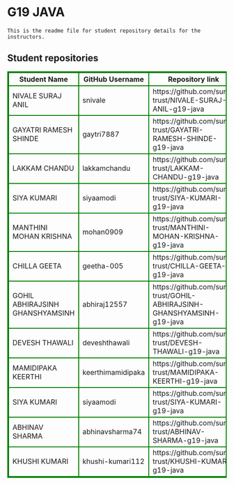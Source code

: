 # G19 JAVA
    This is the readme file for student repository details for the instructors.
## Student repositories 
<table style="border : 2px solid green; width:100%;">
<tr >
<th style="border : 2px solid green;">Student Name</th>
<th style="border : 2px solid green;">GitHub Username</th>
<th style="border : 2px solid green;">Repository link</th>
</tr>
<tr style="border : 2px solid green;">
<td style="border : 2px solid green;">NIVALE SURAJ ANIL</td> 

<td style="border : 2px solid green;">snivale</td> 

<td style="border : 2px solid green;">https://github.com/sure-trust/NIVALE-SURAJ-ANIL-g19-java</td> 
</tr>

<tr style="border : 2px solid green;">
<td style="border : 2px solid green;">GAYATRI RAMESH SHINDE</td> 

<td style="border : 2px solid green;">gaytri7887</td> 

<td style="border : 2px solid green;">https://github.com/sure-trust/GAYATRI-RAMESH-SHINDE-g19-java</td> 
</tr>

<tr style="border : 2px solid green;">
<td style="border : 2px solid green;">LAKKAM CHANDU</td> 

<td style="border : 2px solid green;">lakkamchandu</td> 

<td style="border : 2px solid green;">https://github.com/sure-trust/LAKKAM-CHANDU-g19-java</td> 
</tr>

<tr style="border : 2px solid green;">
<td style="border : 2px solid green;">SIYA KUMARI</td> 

<td style="border : 2px solid green;">siyaamodi</td> 

<td style="border : 2px solid green;">https://github.com/sure-trust/SIYA-KUMARI-g19-java</td> 
</tr>

<tr style="border : 2px solid green;">
<td style="border : 2px solid green;">MANTHINI MOHAN KRISHNA</td> 

<td style="border : 2px solid green;">mohan0909</td> 

<td style="border : 2px solid green;">https://github.com/sure-trust/MANTHINI-MOHAN-KRISHNA-g19-java</td> 
</tr>

<tr style="border : 2px solid green;">
<td style="border : 2px solid green;">CHILLA GEETA</td> 

<td style="border : 2px solid green;">geetha-005</td> 

<td style="border : 2px solid green;">https://github.com/sure-trust/CHILLA-GEETA-g19-java</td> 
</tr>

<tr style="border : 2px solid green;">
<td style="border : 2px solid green;">GOHIL ABHIRAJSINH GHANSHYAMSINH</td> 

<td style="border : 2px solid green;">abhiraj12557</td> 

<td style="border : 2px solid green;">https://github.com/sure-trust/GOHIL-ABHIRAJSINH-GHANSHYAMSINH-g19-java</td> 
</tr>

<tr style="border : 2px solid green;">
<td style="border : 2px solid green;">DEVESH THAWALI</td> 

<td style="border : 2px solid green;">deveshthawali</td> 

<td style="border : 2px solid green;">https://github.com/sure-trust/DEVESH-THAWALI-g19-java</td> 
</tr>

<tr style="border : 2px solid green;">
<td style="border : 2px solid green;">MAMIDIPAKA KEERTHI</td> 

<td style="border : 2px solid green;">keerthimamidipaka</td> 

<td style="border : 2px solid green;">https://github.com/sure-trust/MAMIDIPAKA-KEERTHI-g19-java</td> 
</tr>

<tr style="border : 2px solid green;">
<td style="border : 2px solid green;">SIYA KUMARI</td> 

<td style="border : 2px solid green;">siyaamodi</td> 

<td style="border : 2px solid green;">https://github.com/sure-trust/SIYA-KUMARI-g19-java</td> 
</tr>

<tr style="border : 2px solid green;">
<td style="border : 2px solid green;">ABHINAV SHARMA</td> 

<td style="border : 2px solid green;">abhinavsharma74</td> 

<td style="border : 2px solid green;">https://github.com/sure-trust/ABHINAV-SHARMA-g19-java</td> 
</tr>

<tr style="border : 2px solid green;">
<td style="border : 2px solid green;">KHUSHI KUMARI</td> 

<td style="border : 2px solid green;">khushi-kumari112</td> 

<td style="border : 2px solid green;">https://github.com/sure-trust/KHUSHI-KUMARI-g19-java</td> 
</tr>
